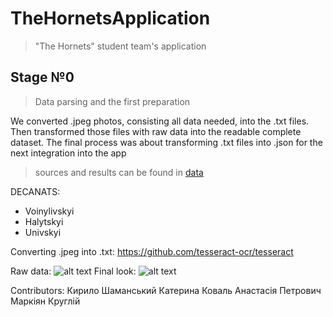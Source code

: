# TheHornetsApplication
> "The Hornets" student team's application
## Stage №0
> Data parsing and the first preparation

We converted .jpeg photos, consisting all data needed, into the .txt files. Then transformed those files with raw data into the readable complete dataset. The final process was about transforming .txt files into .json for the next integration into the app

> sources and results can be found in [data](data)

DECANATS:
* Voinylivskyi
* Halytskyi
* Univskyi

Converting .jpeg into .txt: https://github.com/tesseract-ocr/tesseract

Raw data:
![alt text](https://github.com/T1M0UT/TheHornetsApplication/exmpl/starting.png?raw=true)
Final look:
![alt text](https://github.com/T1M0UT/TheHornetsApplication/exmpl/final.png?raw=true)


Contributors:
Кирило Шаманський
Катерина Коваль
Анастасія Петрович
Маркіян Круглій